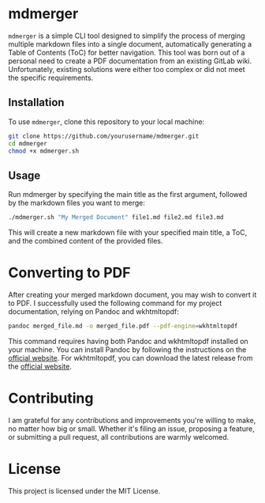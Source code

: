 # mdmerger

`mdmerger` is a simple CLI tool designed to simplify the process of merging multiple markdown files into a single document, automatically generating a Table of Contents (ToC) for better navigation. This tool was born out of a personal need to create a PDF documentation from an existing GitLab wiki. Unfortunately, existing solutions were either too complex or did not meet the specific requirements.

## Installation

To use `mdmerger`, clone this repository to your local machine:

```bash
git clone https://github.com/yourusername/mdmerger.git
cd mdmerger
chmod +x mdmerger.sh
```

## Usage

Run mdmerger by specifying the main title as the first argument, followed by the markdown files you want to merge:

```bash
./mdmerger.sh "My Merged Document" file1.md file2.md file3.md
```

This will create a new markdown file with your specified main title, a ToC, and the combined content of the provided files.

# Converting to PDF

After creating your merged markdown document, you may wish to convert it to PDF. I successfully used the following command for my project documentation, relying on Pandoc and wkhtmltopdf:

```bash
pandoc merged_file.md -o merged_file.pdf --pdf-engine=wkhtmltopdf
```

This command requires having both Pandoc and wkhtmltopdf installed on your machine. You can install Pandoc by following the instructions on the [official website](https://pandoc.org/installing.html). For wkhtmltopdf, you can download the latest release from the [official website](https://wkhtmltopdf.org/downloads.html).

# Contributing

I am grateful for any contributions and improvements you're willing to make, no matter how big or small. Whether it's filing an issue, proposing a feature, or submitting a pull request, all contributions are warmly welcomed.

# License

This project is licensed under the MIT License.
